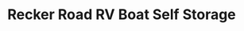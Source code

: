 ---
title: "Recker Road RV Boat Self Storage"
url: /gilbert/recker-road-rv-boat-self-storage/
shop: storage rental
---